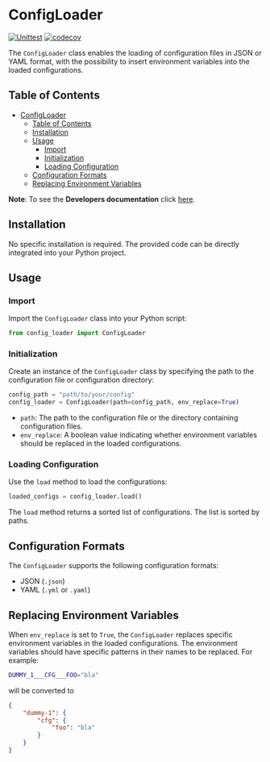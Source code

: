 # ConfigLoader
[![Unittest](https://github.com/PatrickMaul/config_loader_pkg/actions/workflows/unittest.yml/badge.svg)](https://github.com/PatrickMaul/config_loader_pkg/actions/workflows/unittest.yml)
[![codecov](https://codecov.io/gh/PatrickMaul/config_loader_pkg/graph/badge.svg?token=TSJ32TOKBJ)](https://codecov.io/gh/PatrickMaul/config_loader_pkg)

The `ConfigLoader` class enables the loading of configuration files in JSON or YAML format, with the possibility to insert environment variables into the loaded configurations.

## Table of Contents

<!-- TOC -->
* [ConfigLoader](#configloader)
  * [Table of Contents](#table-of-contents)
  * [Installation](#installation)
  * [Usage](#usage)
    * [Import](#import)
    * [Initialization](#initialization)
    * [Loading Configuration](#loading-configuration)
  * [Configuration Formats](#configuration-formats)
  * [Replacing Environment Variables](#replacing-environment-variables)
<!-- TOC -->

**Note**: To see the **Developers documentation** click [here](./DEVELOPERS_README.md).

## Installation

No specific installation is required. The provided code can be directly integrated into your Python project.

## Usage

### Import

Import the `ConfigLoader` class into your Python script:

```python
from config_loader import ConfigLoader
```

### Initialization

Create an instance of the `ConfigLoader` class by specifying the path to the configuration file or configuration directory:

```python
config_path = "path/to/your/config"
config_loader = ConfigLoader(path=config_path, env_replace=True)
```

- `path`: The path to the configuration file or the directory containing configuration files.
- `env_replace`: A boolean value indicating whether environment variables should be replaced in the loaded configurations.

### Loading Configuration

Use the `load` method to load the configurations:

```python
loaded_configs = config_loader.load()
```

The `load` method returns a sorted list of configurations. The list is sorted by paths.

## Configuration Formats

The `ConfigLoader` supports the following configuration formats:

- JSON (`.json`)
- YAML (`.yml` or `.yaml`)

## Replacing Environment Variables

When `env_replace` is set to `True`, the `ConfigLoader` replaces specific environment variables in the loaded configurations. The environment variables should have specific patterns in their names to be replaced. For example:

```bash
DUMMY_1___CFG___FOO="bla"
```

will be converted to

```json
{
    "dummy-1": {
        "cfg": {
            "foo": "bla"
        }
    }
}
```